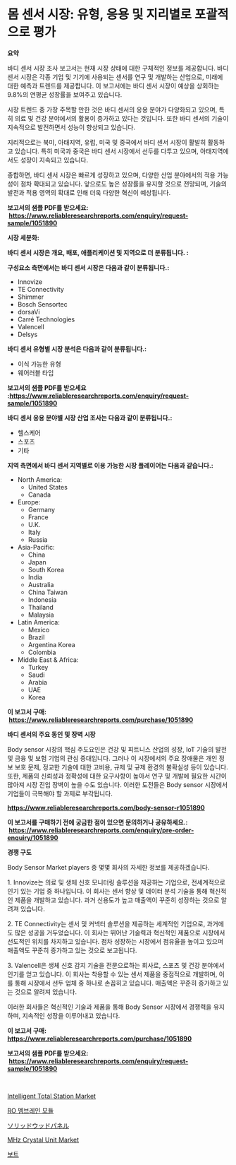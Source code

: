 <p><h1>몸 센서 시장: 유형, 응용 및 지리별로 포괄적으로 평가</h1></p><p><strong>요약</strong></p>
<p><p>바디 센서 시장 조사 보고서는 현재 시장 상태에 대한 구체적인 정보를 제공합니다. 바디 센서 시장은 각종 기업 및 기기에 사용되는 센서를 연구 및 개발하는 산업으로, 미래에 대한 예측과 트렌드를 제공합니다. 이 보고서에는 바디 센서 시장이 예상을 상회하는 9.8%의 연평균 성장률을 보여주고 있습니다.</p><p>시장 트렌드 중 가장 주목할 만한 것은 바디 센서의 응용 분야가 다양화되고 있으며, 특히 의료 및 건강 분야에서의 활용이 증가하고 있다는 것입니다. 또한 바디 센서의 기술이 지속적으로 발전하면서 성능이 향상되고 있습니다.</p><p>지리적으로는 북미, 아태지역, 유럽, 미국 및 중국에서 바디 센서 시장이 활발히 활동하고 있습니다. 특히 미국과 중국은 바디 센서 시장에서 선두를 다투고 있으며, 아태지역에서도 성장이 지속되고 있습니다.</p><p>종합하면, 바디 센서 시장은 빠르게 성장하고 있으며, 다양한 산업 분야에서의 적용 가능성이 점차 확대되고 있습니다. 앞으로도 높은 성장률을 유지할 것으로 전망되며, 기술의 발전과 적용 영역의 확대로 인해 더욱 다양한 혁신이 예상됩니다.</p></p>
<p><strong>보고서의 샘플 PDF를 받으세요: &nbsp;<a href="https://www.reliableresearchreports.com/enquiry/request-sample/1051890">https://www.reliableresearchreports.com/enquiry/request-sample/1051890</a></strong></p>
<p><strong>시장 세분화:</strong></p>
<p><strong> 바디 센서 시장은 개요, 배포, 애플리케이션 및 지역으로 더 분류됩니다. :</strong></p>
<p><strong>구성요소 측면에서는 바디 센서 시장은 다음과 같이 분류됩니다.:</strong></p>
<p><ul><li>Innovize</li><li>TE Connectivity</li><li>Shimmer</li><li>Bosch Sensortec</li><li>dorsaVi</li><li>Carré Technologies</li><li>Valencell</li><li>Delsys</li></ul></p>
<p><strong> 바디 센서 유형별 시장 분석은 다음과 같이 분류됩니다.:</strong></p>
<p><ul><li>이식 가능한 유형</li><li>웨어러블 타입</li></ul></p>
<p><strong>보고서의 샘플 PDF를 받으세요 :<a href="https://www.reliableresearchreports.com/enquiry/request-sample/1051890">https://www.reliableresearchreports.com/enquiry/request-sample/1051890</a></strong></p>
<p><strong> 바디 센서 응용 분야별 시장 산업 조사는 다음과 같이 분류됩니다.:</strong></p>
<p><ul><li>헬스케어</li><li>스포츠</li><li>기타</li></ul></p>
<p><strong>지역 측면에서 바디 센서 지역별로 이용 가능한 시장 플레이어는 다음과 같습니다.:</strong></p>
<p><ul>
    <li>
        North America:
        <ul>
            <li>United States</li>
            <li>Canada</li>
        </ul>
    </li>
    <li>
        Europe:
        <ul>
            <li>Germany</li>
            <li>France</li>
            <li>U.K.</li>
            <li>Italy</li>
            <li>Russia</li>
        </ul>
    </li>
    <li>
        Asia-Pacific:
        <ul>
            <li>China</li>
            <li>Japan</li>
            <li>South Korea</li>
            <li>India</li>
            <li>Australia</li>
            <li>China Taiwan</li>
            <li>Indonesia</li>
            <li>Thailand</li>
            <li>Malaysia</li>
        </ul>
    </li>
    <li>
        Latin America:
        <ul>
            <li>Mexico</li>
            <li>Brazil</li>
            <li>Argentina Korea</li>
            <li>Colombia</li>
        </ul>
    </li>
    <li>
        Middle East & Africa:
        <ul>
            <li>Turkey</li>
            <li>Saudi</li>
            <li>Arabia</li>
            <li>UAE</li>
            <li>Korea</li>
        </ul>
    </li>
    </ul></p>
<p><strong>이 보고서 구매: &nbsp;<a href="https://www.reliableresearchreports.com/purchase/1051890">https://www.reliableresearchreports.com/purchase/1051890</a></strong></p>
<p><strong>바디 센서의 주요 동인 및 장벽 시장</strong></p>
<p><p>Body sensor 시장의 핵심 주도요인은 건강 및 피트니스 산업의 성장, IoT 기술의 발전 및 금융 및 보험 기업의 관심 증대입니다. 그러나 이 시장에서의 주요 장애물은 개인 정보 보호 문제, 정교한 기술에 대한 고비용, 규제 및 규제 환경의 불확실성 등이 있습니다. 또한, 제품의 신뢰성과 정확성에 대한 요구사항이 높아서 연구 및 개발에 필요한 시간이 많아져 시장 진입 장벽이 높을 수도 있습니다. 이러한 도전들은 Body sensor 시장에서 기업들이 극복해야 할 과제로 부각됩니다.</p></p>
<p><strong><a href="https://www.reliableresearchreports.com/body-sensor-r1051890">https://www.reliableresearchreports.com/body-sensor-r1051890</a></strong></p>
<p><strong>이 보고서를 구매하기 전에 궁금한 점이 있으면 문의하거나 공유하세요.: &nbsp;<a href="https://www.reliableresearchreports.com/enquiry/pre-order-enquiry/1051890">https://www.reliableresearchreports.com/enquiry/pre-order-enquiry/1051890</a></strong></p>
<p><strong>경쟁 구도</strong></p>
<p><p>Body Sensor Market players 중 몇몇 회사의 자세한 정보를 제공하겠습니다.</p><p>1. Innovize는 의료 및 생체 신호 모니터링 솔루션을 제공하는 기업으로, 전세계적으로 인기 있는 기업 중 하나입니다. 이 회사는 센서 향상 및 데이터 분석 기술을 통해 혁신적인 제품을 개발하고 있습니다. 과거 신용도가 높고 매출액이 꾸준히 성장하는 것으로 알려져 있습니다.</p><p>2. TE Connectivity는 센서 및 커넥터 솔루션을 제공하는 세계적인 기업으로, 과거에도 많은 성공을 거두었습니다. 이 회사는 뛰어난 기술력과 혁신적인 제품으로 시장에서 선도적인 위치를 차지하고 있습니다. 점차 성장하는 시장에서 점유율을 높이고 있으며 매출액도 꾸준히 증가하고 있는 것으로 보고됩니다.</p><p>3. Valencell은 생체 신호 감지 기술을 전문으로하는 회사로, 스포츠 및 건강 분야에서 인기를 얻고 있습니다. 이 회사는 착용할 수 있는 센서 제품을 중점적으로 개발하며, 이를 통해 시장에서 선두 업체 중 하나로 손꼽히고 있습니다. 매출액은 꾸준히 증가하고 있는 것으로 알려져 있습니다.</p><p>이러한 회사들은 혁신적인 기술과 제품을 통해 Body Sensor 시장에서 경쟁력을 유지하며, 지속적인 성장을 이루어내고 있습니다.</p></p>
<p><strong>이 보고서 구매: &nbsp; <a href="https://www.reliableresearchreports.com/purchase/1051890">https://www.reliableresearchreports.com/purchase/1051890</a></strong></p>
<p><strong>보고서의 샘플 PDF를 받으세요: &nbsp;<a href="https://www.reliableresearchreports.com/enquiry/request-sample/1051890">https://www.reliableresearchreports.com/enquiry/request-sample/1051890</a></strong><strong></strong></p>
<p>&nbsp;</p>
<p><p><a href="https://view.publitas.com/reportprime-1/intelligent-total-station-market-competitive-analysis-market-trends-and-forecast-to-2031/">Intelligent Total Station Market</a></p><p><a href="https://medium.com/@snake68678/ro-%EB%A9%A4%EB%B8%8C%EB%A0%88%EC%9D%B8-%EB%AA%A8%EB%93%88-%EC%8B%9C%EC%9E%A5-%EC%A7%80%ED%91%9C-%ED%95%B4%EC%84%9D-%EC%8B%9C%EC%9E%A5-%EC%A0%90%EC%9C%A0%EC%9C%A8-%ED%8A%B8%EB%A0%8C%EB%93%9C-%EB%B0%8F-%EC%84%B1%EC%9E%A5-%ED%8C%A8%ED%84%B4-83f550bffb59">RO 멤브레인 모듈</a></p><p><a href="https://medium.com/@jewelardner5656/%E5%A0%85%E6%9C%A8%E6%9D%BF%E3%81%AE%E5%B8%82%E5%A0%B4%E5%88%86%E6%9E%90-%E3%81%9D%E3%81%AEcagr-%E5%B8%82%E5%A0%B4%E3%82%BB%E3%82%B0%E3%83%A1%E3%83%B3%E3%83%86%E3%83%BC%E3%82%B7%E3%83%A7%E3%83%B3-%E3%81%8A%E3%82%88%E3%81%B3%E4%B8%96%E7%95%8C%E7%9A%84%E3%81%AA%E7%94%A3%E6%A5%AD%E6%A6%82%E8%A6%81-dbc4855c6625">ソリッドウッドパネル</a></p><p><a href="https://rainy-horn-d69.notion.site/MHz-Crystal-Unit-Market-Report-Reveals-the-Latest-Trends-And-Growth-Opportunities-of-this-Market-a4b0cf4e8e0b4afabbdf22f1945d4c06">MHz Crystal Unit Market</a></p><p><a href="https://github.com/Hubertstyenger6685/Market-Research-Report-List-1/blob/main/557760823247.md">보트</a></p></p>